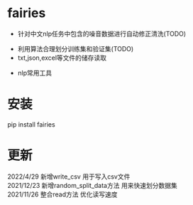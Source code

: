 # fairies

* 针对中文nlp任务中包含的噪音数据进行自动修正清洗(TODO)
- 利用算法合理划分训练集和验证集(TODO)
- txt,json,excel等文件的储存读取
* nlp常用工具

# 安装

pip install fairies

<!-- # 常用API -->

<!-- **label2id**
用于序列标注时标签和id相互转换  
**find_lcs**
查找公共子串  
**random_build_data**
按照比例切分数据集  
**removeLineFeed**
清洗数据中的去除换行 tab键  
**text_len_analysis**
分析数据中的文本长度  
**split_to_paragraph**
将文本切成句子  
**get_slide_window_text**
滑动窗口切割句子  
**find_co_occurrence_word**
通过统计词语的共现次数,寻找关键词  
**chs_2_cht**  
简体到繁体  
**strQ2B**
全角转半角  
**long_substr**
多个字符的公共子串   -->

# 更新

2022/4/29 新增write_csv 用于写入csv文件  
2021/12/23 新增random_split_data方法 用来快速划分数据集  
2021/11/26 整合read方法 优化读写速度
  


